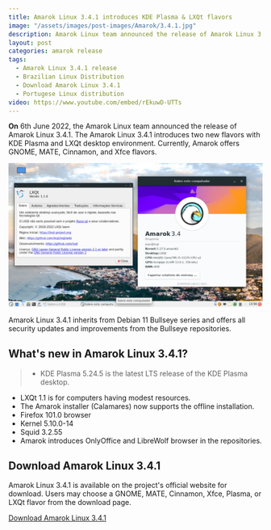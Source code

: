 ```yaml
---
title: Amarok Linux 3.4.1 introduces KDE Plasma & LXQt flavors
image: "/assets/images/post-images/Amarok/3.4.1.jpg"
description: Amarok Linux team announced the release of Amarok Linux 3.4.1 which introduces Plasma and LXQt desktop environments.
layout: post
categories: amarok release
tags: 
  - Amarok Linux 3.4.1 release
  - Brazilian Linux Distribution
  - Download Amarok Linux 3.4.1
  - Portugese Linux distribution
video: https://www.youtube.com/embed/rEkuwD-UTTs
---
```


**On** 6th June 2022, the Amarok Linux team announced the release of Amarok Linux 3.4.1. The Amarok Linux 3.4.1 introduces two new flavors with KDE Plasma and LXQt desktop environment. Currently, Amarok offers GNOME, MATE, Cinnamon, and Xfce flavors.

![Amarok Linux 3.4.1 featured image](/assets/images/post-images/Amarok/3.4.1.jpg)

Amarok Linux 3.4.1 inherits from Debian 11 Bullseye series and offers all security updates and improvements from the Bullseye repositories.

## What's new in Amarok Linux 3.4.1?
> - KDE Plasma 5.24.5 is the latest LTS release of the KDE Plasma desktop.
- LXQt 1.1 is for computers having modest resources.
- The Amarok installer (Calamares) now supports the offline installation.
- Firefox 101.0 browser
- Kernel 5.10.0-14
- Squid 3.2.55
- Amarok introduces OnlyOffice and LibreWolf browser in the repositories.

## Download Amarok Linux 3.4.1
Amarok Linux 3.4.1 is available on the project's official website for download. Users may choose a GNOME, MATE, Cinnamon, Xfce, Plasma, or LXQt flavor from the download page.

<a href="https://amaroklinux.org/download/" class="download">Download Amarok Linux 3.4.1</a>
